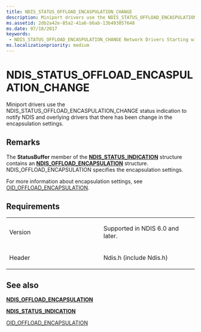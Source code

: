 ```yaml
---
title: NDIS_STATUS_OFFLOAD_ENCASPULATION_CHANGE
description: Miniport drivers use the NDIS_STATUS_OFFLOAD_ENCASPULATION_CHANGE status indication to notify NDIS and overlying drivers that there has been change in the encapsulation settings.
ms.assetid: 2db2a42e-85a2-41a6-b6ab-13b493057648
ms.date: 07/18/2017
keywords:
 - NDIS_STATUS_OFFLOAD_ENCASPULATION_CHANGE Network Drivers Starting with Windows Vista
ms.localizationpriority: medium
---
```


# NDIS\_STATUS\_OFFLOAD\_ENCASPULATION\_CHANGE


Miniport drivers use the NDIS\_STATUS\_OFFLOAD\_ENCASPULATION\_CHANGE status indication to notify NDIS and overlying drivers that there has been change in the encapsulation settings.

Remarks
-------

The **StatusBuffer** member of the [**NDIS\_STATUS\_INDICATION**](https://docs.microsoft.com/windows-hardware/drivers/ddi/content/ndis/ns-ndis-_ndis_status_indication) structure contains an [**NDIS\_OFFLOAD\_ENCAPSULATION**](https://docs.microsoft.com/windows-hardware/drivers/ddi/content/ndis/ns-ndis-_ndis_offload_encapsulation) structure. NDIS\_OFFLOAD\_ENCAPSULATION specifies the encapsulation settings.

For more information about encapsulation settings, see [OID\_OFFLOAD\_ENCAPSULATION](https://docs.microsoft.com/windows-hardware/drivers/network/oid-offload-encapsulation).

Requirements
------------

<table>
<colgroup>
<col width="50%" />
<col width="50%" />
</colgroup>
<tbody>
<tr class="odd">
<td><p>Version</p></td>
<td><p>Supported in NDIS 6.0 and later.</p></td>
</tr>
<tr class="even">
<td><p>Header</p></td>
<td>Ndis.h (include Ndis.h)</td>
</tr>
</tbody>
</table>

## See also


[**NDIS\_OFFLOAD\_ENCAPSULATION**](https://docs.microsoft.com/windows-hardware/drivers/ddi/content/ndis/ns-ndis-_ndis_offload_encapsulation)

[**NDIS\_STATUS\_INDICATION**](https://docs.microsoft.com/windows-hardware/drivers/ddi/content/ndis/ns-ndis-_ndis_status_indication)

[OID\_OFFLOAD\_ENCAPSULATION](https://docs.microsoft.com/windows-hardware/drivers/network/oid-offload-encapsulation)

 

 




